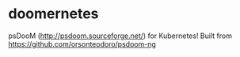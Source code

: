 # doomernetes
psDooM (http://psdoom.sourceforge.net/) for Kubernetes! Built from https://github.com/orsonteodoro/psdoom-ng
